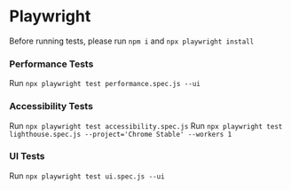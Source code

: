 # Playwright

Before running tests, please run `npm i` and `npx playwright install`

### Performance Tests

Run `npx playwright test performance.spec.js --ui`

### Accessibility Tests

Run `npx playwright test accessibility.spec.js`
Run `npx playwright test lighthouse.spec.js --project='Chrome Stable' --workers 1`

### UI Tests

Run `npx playwright test ui.spec.js --ui`

